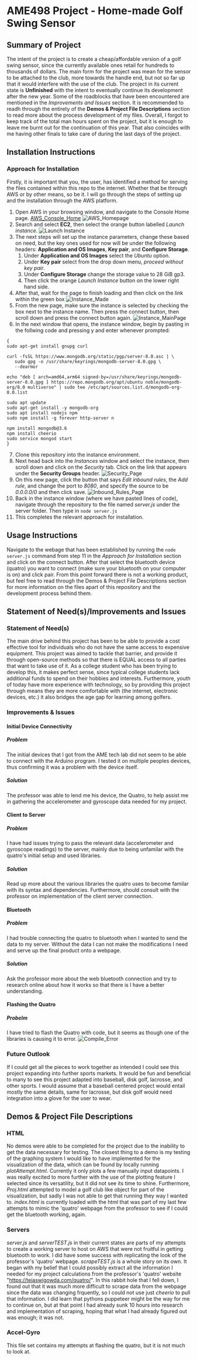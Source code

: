 
# AME498 Project - Home-made Golf Swing Sensor
## Summary of Project
The intent of the project is to create a cheap/affordable version of a golf swing sensor, since the currently available ones retail for hundreds to thousands of dollars. The main form for the project was mean for the sensor to be attached to the club, more towards the handle end, but not so far up that it would interfere with the use of the club. The project in its current state is **Unfinished** with the intent to eventually continue its development after the new year. Some of the roadblocks that have been encountered are mentioned in the *Improvements and Issues* section. It is recommended to readh through the entirety of the **Demos & Project File Descriptions** section to read more about the process development of my files. Overall, I forgot to keep track of the total man hours spent on the project, but it is enough to leave me burnt out for the continuation of this year. That also coincides with me having other finals to take care of during the last days of the project. 

## Installation Instructions
### Approach for Installation
Firstly, it is important that you, the user, has identified a method for serving the files contained within this repo to the internet. Whether that be through AWS or by other means, so be it. I will go through the steps of setting up and the installation through the AWS platform. 
1. Open AWS in your browsing window, and navigate to the Console Home page. 
[AWS_Console_Home](https://us-east-1.console.aws.amazon.com/console/home?region=us-east-1#)
![AWS_Homepage](Pictures/AWS_Homepage.JPG)
2. Search and select **EC2**, then select the orange button labelled *Launch instance*.
![Launch Instance](Pictures/Launch_Instance.JPG)
3. The next steps will set up the instance parameters, change these based on need, but the key ones used for now will be under the following headers: **Application and OS Images**, **Key pair**, and **Configure Storage**.
    1. Under **Application and OS Images** select the *Ubuntu* option.
    2. Under **Key pair** select from the drop down menu, *proceed without key pair*.
    3. Under **Configure Storage** change the storage value to 28 GiB gp3.
    4. Then click the orange *Launch Instance* button on the lower right hand side.
4. After that, wait for the page to finish loading and then click on the link within the green box
![Instance_Made](Pictures/Instance_Made.JPG)
5. From the new page, make sure the instance is selected by checking the box next to the instance name. Then press the connect button, then scroll down and press the connect button again.
![Instance_MainPage](Pictures/Instance_MainPage.JPG)
6. In the next window that opens, the instance window, begin by pasting in the follwing code and pressing y and enter whenever prompted:
```
{
sudo apt-get install gnupg curl

curl -fsSL https://www.mongodb.org/static/pgp/server-8.0.asc | \
   sudo gpg -o /usr/share/keyrings/mongodb-server-8.0.gpg \
   --dearmor
   
echo "deb [ arch=amd64,arm64 signed-by=/usr/share/keyrings/mongodb-server-8.0.gpg ] https://repo.mongodb.org/apt/ubuntu noble/mongodb-org/8.0 multiverse" | sudo tee /etc/apt/sources.list.d/mongodb-org-8.0.list

sudo apt update
sudo apt-get install -y mongodb-org
sudo apt install nodejs npm 
sudo npm install -g forever http-server n

npm install mongodb@3.6
npm install cheerio
sudo service mongod start
}
```
7. Clone this repository into the instance environment. 
8. Next head back into the *Instances* window and select the instance, then scroll down and click on the *Security* tab. Click on the link that appears under the **Security Groups** header. 
![Security_Page](Pictures/Security_Page.JPG)
9. On this new page, click the button that says *Edit inbound rules*, the *Add rule*, and change the port to *8080*, and specify the source to be *0.0.0.0/0* and then click save. 
![Inbound_Rules_Page](Pictures/Inbound_Rules_Page.JPG)
10. Back in the instance window (where we have pasted lines of code), navigate through the repository to the file named *server.js* under the server folder. Then type in `node server.js`
11. This completes the relevant approach for installation.

## Usage Instructions
Navigate to the webage that has been established by running the `node server.js` command from step 11 in the *Approach for Installation* section and click on the connect button. After that select the bluetooth device (quatro) you want to connect (make sure your bluetooth on your computer is on) and click pair. From this point forward there is not a working product, but feel free to read through the Demos & Project File Descriptions section for more information on the files apart of this repository and the development process behind them. 

## Statement of Need(s)/Improvements and Issues
### Statement of Need(s)
The main drive behind this project has been to be able to provide a cost effective tool for individuals who do not have the same access to expensive equipment. This project was aimed to tackle that barrier, and provide it through open-source methods so that there is EQUAL access to all parties that want to take use of it. As a college student who has been trying to develop this, it makes perfect sense, since typical college students lack additional funds to spend on their hobbies and interests. Furthermore, youth of today have more experience with technology, so by providing this project through means they are more comfortable with (the internet, electronic devices, etc.) it also bridges the age gap for learning among golfers. 

### Improvements & Issues
#### Initial Device Connectivity 
##### Problem
The initial devices that I got from the AME tech lab did not seem to be able to connect with the Arduino program. I tested it on multiple peoples devices, thus confirming it was a problem with the device itself.
##### Solution
The professor was able to lend me his device, the Quatro, to help assist me in gathering the accelerometer and gyroscope data needed for my project.

#### Client to Server
##### Problem
I have had issues trying to pass the relevant data (accelerometer and gyroscope readings) to the server, mainly due to being unfamilar with the quatro's initial setup and used libraries.
##### Solution
Read up more about the various libraries the quatro uses to become familar with its syntax and dependencies. Furthermore, should consult with the professor on implementation of the client server connection.

#### Bluetooth
##### Problem
I had trouble connecting the quatro to bluetooth when I wanted to send the data to my server. Without the data I can not make the modifications I need and serve up the final product onto a webpage. 
##### Solution
Ask the professor more about the web bluetooth connection and try to research online about how it works so that there is I have a better understanding. 

#### Flashing the Quatro
##### Probelm 
I have tried to flash the Quatro with code, but it seems as though one of the libraries is causing it to error. 
![Compile_Error](Pictures/Compile_Error.JPG)

### Future Outlook
If I could get all the pieces to work together as intended I could see this project expanding into further sports markets. It would be fun and beneficial to many to see this project adapted into baseball, disk golf, lacrosse, and other sports. I would assume that a baseball centered project would entail mostly the same details, same for lacrosse, but disk golf would need integration into a glove for the user to wear. 

## Demos & Project File Descriptions
### HTML
No demos were able to be completed for the project due to the inability to get the data necessary for testing. The closest thing to a demo is my testing of the graphing system I would like to have implemented for the visualization of the data, which can be found by locally running *plotAttempt.html*. Currently it only plots a few manually input datapoints. I was really excited to more further with the use of the plotting feature I selected since its versatility, but it did not see its time to shine. Furthermore, *Proj.html* attempted to model a golf club like object for part of the visualization, but sadly I was not able to get that running they way I wanted to. *index.html* is currently loaded with the html that was part of my last few attempts to mimic the 'quatro' webpage from the professor to see if I could get the bluetooth working, again. 

### Servers
*server.js* and *serverTEST.js* in their current states are parts of my attempts to create a working server to host on AWS that were not fruitful in getting bluetooth to work. I did have some success with replicating the look of the professor's 'quatro' webpage. *scrapeTEST.js* is a whole story on its own. It began with my belief that I could possibly extract all the information I needed for my project calculations from the professor's 'quatro' website "https://tejaswigowda.com/quatro/". In this rabbit hole that I fell down, I found out that it was much more difficult to scrape data from the webpage since the data was changing frquently, so I could not use just *cheerio* to pull that information. I did learn that pythons puppeteer might be the way for me to continue on, but at that point I had already sunk 10 hours into research and implementation of scraping, hoping that what I had already figured out was enough; it was not. 

### Accel-Gyro 
This file set contains my attempts at flashing the quatro, but it is not much to look at.

